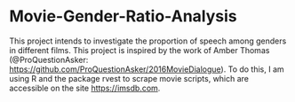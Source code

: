 # Movie-Gender-Ratio-Analysis
This project intends to investigate the proportion of speech among genders in different films. This project is inspired by the work of Amber Thomas (@ProQuestionAsker: https://github.com/ProQuestionAsker/2016MovieDialogue).  To do this, I am using R and the package rvest to scrape movie scripts, which are accessible on the site https://imsdb.com.
